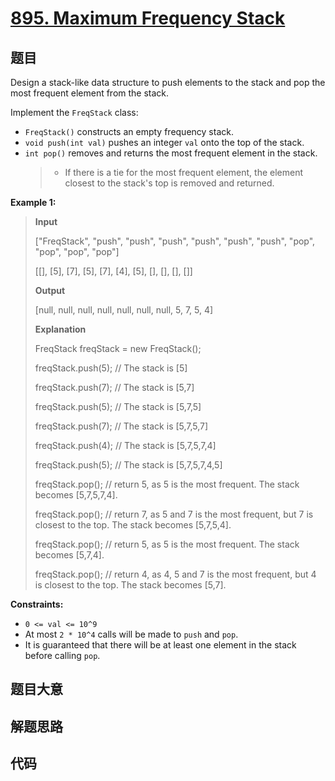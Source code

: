 # [895. Maximum Frequency Stack](https://leetcode.com/problems/maximum-frequency-stack/)

## 题目

Design a stack-like data structure to push elements to the stack and pop the
most frequent element from the stack.

Implement the `FreqStack` class:

- `FreqStack()` constructs an empty frequency stack.
- `void push(int val)` pushes an integer `val` onto the top of the stack.
- `int pop()` removes and returns the most frequent element in the stack.
  > - If there is a tie for the most frequent element, the element closest to the stack's top is removed and returned.

**Example 1:**

> **Input**
>
> ["FreqStack", "push", "push", "push", "push", "push", "push", "pop", "pop", "pop", "pop"]
>
> [[], [5], [7], [5], [7], [4], [5], [], [], [], []]
>
> **Output**
>
> [null, null, null, null, null, null, null, 5, 7, 5, 4]
>
> **Explanation**
>
> FreqStack freqStack = new FreqStack();
>
> freqStack.push(5); // The stack is [5]
>
> freqStack.push(7); // The stack is [5,7]
>
> freqStack.push(5); // The stack is [5,7,5]
>
> freqStack.push(7); // The stack is [5,7,5,7]
>
> freqStack.push(4); // The stack is [5,7,5,7,4]
>
> freqStack.push(5); // The stack is [5,7,5,7,4,5]
>
> freqStack.pop(); // return 5, as 5 is the most frequent. The stack becomes [5,7,5,7,4].
>
> freqStack.pop(); // return 7, as 5 and 7 is the most frequent, but 7 is closest to the top. The stack becomes [5,7,5,4].
>
> freqStack.pop(); // return 5, as 5 is the most frequent. The stack becomes [5,7,4].
>
> freqStack.pop(); // return 4, as 4, 5 and 7 is the most frequent, but 4 is closest to the top. The stack becomes [5,7].

**Constraints:**

- `0 <= val <= 10^9`
- At most `2 * 10^4` calls will be made to `push` and `pop`.
- It is guaranteed that there will be at least one element in the stack before calling `pop`.

## 题目大意

## 解题思路

## 代码

```javascript

```
